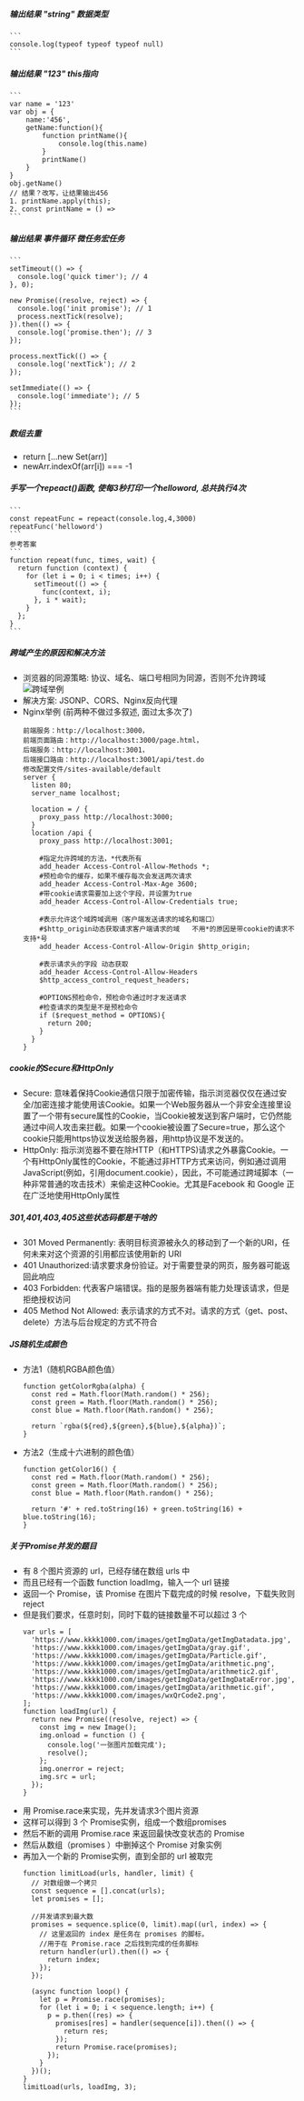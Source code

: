 ##### 输出结果 "string" 数据类型
    ```
    console.log(typeof typeof typeof null)
    ```
##### 输出结果 "123" this指向
    ```
    var name = '123'
    var obj = {
        name:'456',
        getName:function(){
            function printName(){
                console.log(this.name)
            }
            printName()
        }
    }
    obj.getName()
    // 结果？改写，让结果输出456
    1. printName.apply(this);
    2. const printName = () =>
    ```
##### 输出结果 事件循环 微任务宏任务
    ```
    setTimeout(() => {
      console.log('quick timer'); // 4
    }, 0);
    
    new Promise((resolve, reject) => {
      console.log('init promise'); // 1
      process.nextTick(resolve);
    }).then(() => {
      console.log('promise.then'); // 3
    });
    
    process.nextTick(() => {
      console.log('nextTick'); // 2
    });
    
    setImmediate(() => {
      console.log('immediate'); // 5
    });
    ```
##### 数组去重
- return [...new Set(arr)]
- newArr.indexOf(arr[i]) === -1

##### 手写一个repeact()函数, 使每3秒打印一个helloword, 总共执行4次
    ```
    const repeatFunc = repeact(console.log,4,3000)
    repeatFunc('helloword')
    ```
    参考答案
    ```
    function repeat(func, times, wait) {
      return function (context) {
        for (let i = 0; i < times; i++) {
          setTimeout(() => {
            func(context, i);
          }, i * wait);
        }
      };
    }
    ```
##### 跨域产生的原因和解决方法
- 浏览器的同源策略: 协议、域名、端口号相同为同源，否则不允许跨域
![跨域举例](https://img-blog.csdnimg.cn/20200527151833624.png?x-oss-process=image/watermark,type_ZmFuZ3poZW5naGVpdGk,shadow_10,text_aHR0cHM6Ly9ibG9nLmNzZG4ubmV0L3dlaXhpbl8zODIzMDYzMQ==,size_16,color_FFFFFF,t_70)
- 解决方案: JSONP、CORS、Nginx反向代理
- Nginx举例 (前两种不做过多叙述, 面过太多次了)
    ```
    前端服务：http://localhost:3000，
    前端页面路由：http://localhost:3000/page.html，
    后端服务：http://localhost:3001，
    后端接口路由：http://localhost:3001/api/test.do
    修改配置文件/sites-available/default
    server {
      listen 80;
      server_name localhost;
      
      location = / {
        proxy_pass http://localhost:3000;
      }
      location /api {
        proxy_pass http://localhost:3001;
        
        #指定允许跨域的方法，*代表所有
        add_header Access-Control-Allow-Methods *;
        #预检命令的缓存，如果不缓存每次会发送两次请求
        add_header Access-Control-Max-Age 3600;
        #带cookie请求需要加上这个字段，并设置为true
        add_header Access-Control-Allow-Credentials true;
    
        #表示允许这个域跨域调用（客户端发送请求的域名和端口） 
        #$http_origin动态获取请求客户端请求的域   不用*的原因是带cookie的请求不支持*号
        add_header Access-Control-Allow-Origin $http_origin;
    
        #表示请求头的字段 动态获取
        add_header Access-Control-Allow-Headers 
        $http_access_control_request_headers;
    
        #OPTIONS预检命令，预检命令通过时才发送请求
        #检查请求的类型是不是预检命令
        if ($request_method = OPTIONS){
          return 200;
        }
      }
    }
    ```

##### cookie的Secure和HttpOnly
- Secure: 意味着保持Cookie通信只限于加密传输，指示浏览器仅仅在通过安全/加密连接才能使用该Cookie。如果一个Web服务器从一个非安全连接里设置了一个带有secure属性的Cookie，当Cookie被发送到客户端时，它仍然能通过中间人攻击来拦截。如果一个cookie被设置了Secure=true，那么这个cookie只能用https协议发送给服务器，用http协议是不发送的。
- HttpOnly: 指示浏览器不要在除HTTP（和HTTPS)请求之外暴露Cookie。一个有HttpOnly属性的Cookie，不能通过非HTTP方式来访问，例如通过调用JavaScript(例如，引用document.cookie），因此，不可能通过跨域脚本（一种非常普通的攻击技术）来偷走这种Cookie。尤其是Facebook 和 Google 正在广泛地使用HttpOnly属性

##### 301,401,403,405这些状态码都是干啥的
- 301 Moved Permanently: 表明目标资源被永久的移动到了一个新的URI，任何未来对这个资源的引用都应该使用新的 URI
- 401 Unauthorized:请求要求身份验证。对于需要登录的网页，服务器可能返回此响应
- 403 Forbidden: 代表客户端错误。指的是服务器端有能力处理该请求，但是拒绝授权访问
- 405 Method Not Allowed: 表示请求的方式不对。请求的方式（get、post、delete）方法与后台规定的方式不符合

##### JS随机生成颜色
- 方法1（随机RGBA颜色值）
    ```
    function getColorRgba(alpha) {
      const red = Math.floor(Math.random() * 256);
      const green = Math.floor(Math.random() * 256);
      const blue = Math.floor(Math.random() * 256);
    
      return `rgba(${red},${green},${blue},${alpha})`;
    }
    ```
- 方法2（生成十六进制的颜色值）
    ```
    function getColor16() {
      const red = Math.floor(Math.random() * 256);
      const green = Math.floor(Math.random() * 256);
      const blue = Math.floor(Math.random() * 256);
    
      return '#' + red.toString(16) + green.toString(16) + blue.toString(16);
    }
    ```
##### 关于Promise并发的题目
- 有 8 个图片资源的 url，已经存储在数组 urls 中
- 而且已经有一个函数 function loadImg，输入一个 url 链接
- 返回一个 Promise，该 Promise 在图片下载完成的时候 resolve，下载失败则 reject
- 但是我们要求，任意时刻，同时下载的链接数量不可以超过 3 个
    ```
    var urls = [
      'https://www.kkkk1000.com/images/getImgData/getImgDatadata.jpg',
      'https://www.kkkk1000.com/images/getImgData/gray.gif',
      'https://www.kkkk1000.com/images/getImgData/Particle.gif',
      'https://www.kkkk1000.com/images/getImgData/arithmetic.png',
      'https://www.kkkk1000.com/images/getImgData/arithmetic2.gif',
      'https://www.kkkk1000.com/images/getImgData/getImgDataError.jpg',
      'https://www.kkkk1000.com/images/getImgData/arithmetic.gif',
      'https://www.kkkk1000.com/images/wxQrCode2.png',
    ];
    function loadImg(url) {
      return new Promise((resolve, reject) => {
        const img = new Image();
        img.onload = function () {
          console.log('一张图片加载完成');
          resolve();
        };
        img.onerror = reject;
        img.src = url;
      });
    }
    ```
- 用 Promise.race来实现，先并发请求3个图片资源
- 这样可以得到 3 个 Promise实例，组成一个数组promises
- 然后不断的调用 Promise.race 来返回最快改变状态的 Promise
- 然后从数组（promises ）中删掉这个 Promise 对象实例
- 再加入一个新的 Promise实例，直到全部的 url 被取完
    ```
    function limitLoad(urls, handler, limit) {
      // 对数组做一个拷贝
      const sequence = [].concat(urls);
      let promises = [];
    
      //并发请求到最大数
      promises = sequence.splice(0, limit).map((url, index) => {
        // 这里返回的 index 是任务在 promises 的脚标，
        //用于在 Promise.race 之后找到完成的任务脚标
        return handler(url).then(() => {
          return index;
        });
      });
    
      (async function loop() {
        let p = Promise.race(promises);
        for (let i = 0; i < sequence.length; i++) {
          p = p.then((res) => {
            promises[res] = handler(sequence[i]).then(() => {
              return res;
            });
            return Promise.race(promises);
          });
        }
      })();
    }
    limitLoad(urls, loadImg, 3);
    ```
